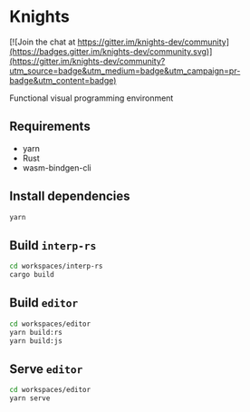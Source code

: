 # Knights

[![Join the chat at https://gitter.im/knights-dev/community](https://badges.gitter.im/knights-dev/community.svg)](https://gitter.im/knights-dev/community?utm_source=badge&utm_medium=badge&utm_campaign=pr-badge&utm_content=badge)

Functional visual programming environment

## Requirements

- yarn
- Rust
- wasm-bindgen-cli

## Install dependencies

```bash
yarn
```

## Build `interp-rs`

```bash
cd workspaces/interp-rs
cargo build
```

## Build `editor`

```bash
cd workspaces/editor
yarn build:rs
yarn build:js
```

## Serve `editor`

```bash
cd workspaces/editor
yarn serve
```
